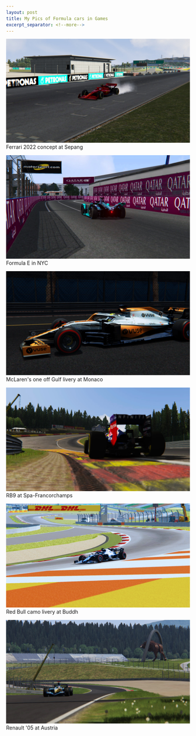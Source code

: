 ```yaml
---
layout: post
title: My Pics of Formula cars in Games
excerpt_separator: <!--more-->
---
```


![Ferrari 2022 concept at Sepang](/images/cars/ferrari_sepang.jpg)
Ferrari 2022 concept at Sepang
<!--more-->
  
![Formula E in NYC](/images/cars/jag_nyc.jpg)
Formula E in NYC
  
![McLaren's one off Gulf livery at Monaco](/images/cars/mclaren_monaco.jpg)
McLaren's one off Gulf livery at Monaco
  
![RB9 at Spa-Francorchamps](/images/cars/rb9_spa.jpg)
RB9 at Spa-Francorchamps
  
![Red Bull camo livery at Buddh](/images/cars/rb_india.jpg)
Red Bull camo livery at Buddh
  
![Renault '05 at Austria](/images/cars/renault_austria.jpg)
Renault '05 at Austria
